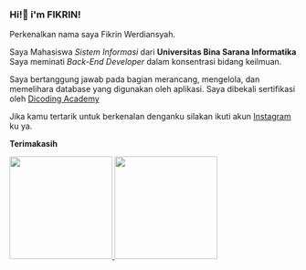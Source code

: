 ### Hi!👋 i'm FIKRIN!
Perkenalkan nama saya Fikrin Werdiansyah.<br>

Saya Mahasiswa *Sistem Informasi* dari **Universitas Bina Sarana Informatika**<br>
Saya meminati *Back-End Developer* dalam konsentrasi bidang keilmuan.<br>

Saya bertanggung jawab pada bagian merancang, mengelola, dan memelihara database yang digunakan oleh aplikasi.
Saya dibekali sertifikasi oleh [Dicoding Academy](https://www.dicoding.com/certificates/81P2VM3QJPOY)

Jika kamu tertarik untuk berkenalan denganku silakan ikuti akun [Instagram](https://www.instagram.com/fkrn_werdiansyah/) ku ya.<br>

**Terimakasih**
<p align="left">
<a href="https://github.com/Pikrinwerdiansyh76">
  <img height="180em" src="https://github-readme-stats-eight-theta.vercel.app/api?username=Pikrinwerdiansyh76&show_icons=true&theme=algolia&include_all_commits=true&count_private=true"/>
  <img height="180em" src="https://github-readme-stats-eight-theta.vercel.app/api/top-langs/?username=Pikrinwerdiansyh76&layout=compact&theme=algolia"/>
</a>
</p>

